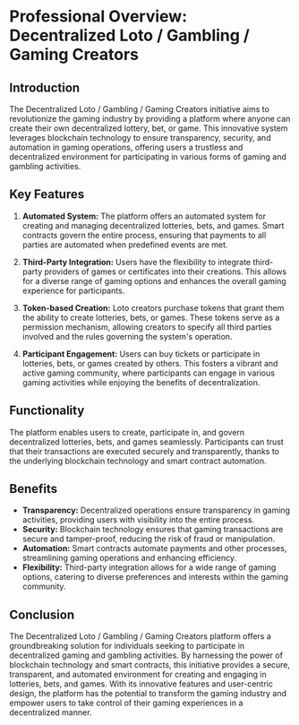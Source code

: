 # Professional Overview: Decentralized Loto / Gambling / Gaming Creators

## Introduction
The Decentralized Loto / Gambling / Gaming Creators initiative aims to revolutionize the gaming industry by providing a platform where anyone can create their own decentralized lottery, bet, or game. This innovative system leverages blockchain technology to ensure transparency, security, and automation in gaming operations, offering users a trustless and decentralized environment for participating in various forms of gaming and gambling activities.

## Key Features
1. **Automated System:** The platform offers an automated system for creating and managing decentralized lotteries, bets, and games. Smart contracts govern the entire process, ensuring that payments to all parties are automated when predefined events are met.
   
2. **Third-Party Integration:** Users have the flexibility to integrate third-party providers of games or certificates into their creations. This allows for a diverse range of gaming options and enhances the overall gaming experience for participants.

3. **Token-based Creation:** Loto creators purchase tokens that grant them the ability to create lotteries, bets, or games. These tokens serve as a permission mechanism, allowing creators to specify all third parties involved and the rules governing the system's operation.

4. **Participant Engagement:** Users can buy tickets or participate in lotteries, bets, or games created by others. This fosters a vibrant and active gaming community, where participants can engage in various gaming activities while enjoying the benefits of decentralization.

## Functionality
The platform enables users to create, participate in, and govern decentralized lotteries, bets, and games seamlessly. Participants can trust that their transactions are executed securely and transparently, thanks to the underlying blockchain technology and smart contract automation.

## Benefits
- **Transparency:** Decentralized operations ensure transparency in gaming activities, providing users with visibility into the entire process.
- **Security:** Blockchain technology ensures that gaming transactions are secure and tamper-proof, reducing the risk of fraud or manipulation.
- **Automation:** Smart contracts automate payments and other processes, streamlining gaming operations and enhancing efficiency.
- **Flexibility:** Third-party integration allows for a wide range of gaming options, catering to diverse preferences and interests within the gaming community.

## Conclusion
The Decentralized Loto / Gambling / Gaming Creators platform offers a groundbreaking solution for individuals seeking to participate in decentralized gaming and gambling activities. By harnessing the power of blockchain technology and smart contracts, this initiative provides a secure, transparent, and automated environment for creating and engaging in lotteries, bets, and games. With its innovative features and user-centric design, the platform has the potential to transform the gaming industry and empower users to take control of their gaming experiences in a decentralized manner.
